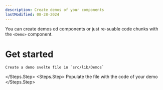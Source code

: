 ```yaml
---
description: Create demos of your components
lastModified: 08-28-2024
---
```


<script>
  import { Steps } from '$lib/components';
</script>

You can create demos od components or just re-suable code chunks with the `<Demo>` component.

# Get started

<Steps>
  <Steps.Step>

    Create a demo svelte file in `src/lib/Demos`
  </Steps.Step>
  <Steps.Step>
    Populate the file with the code of your demo
  </Steps.Step>
</Steps>
